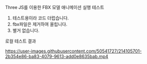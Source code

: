 Three JS를 이용한 FBX 모델 애니메이션 실행 테스트

1. 테스트용이라 코드 더럽습니다.
2. fbx파일은 제거하여 올립니다.
3. 별거 없습니다.

로컬 테스트 결과

https://user-images.githubusercontent.com/50541727/214105701-2b354e86-ba83-4079-9613-add0e8635bab.mp4

